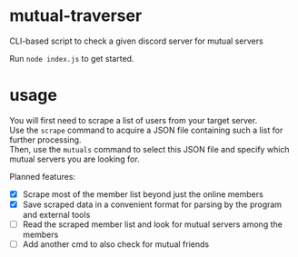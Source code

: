 # mutual-traverser
CLI-based script to check a given discord server for mutual servers  

Run `node index.js` to get started.

# usage
You will first need to scrape a list of users from your target server.  
Use the `scrape` command to acquire a JSON file containing such a list for further processing.  
Then, use the `mutuals` command to select this JSON file and specify which mutual servers you are looking for.

Planned features:
- [x] Scrape most of the member list beyond just the online members
- [x] Save scraped data in a convenient format for parsing by the program and external tools  
- [ ] Read the scraped member list and look for mutual servers among the members
- [ ] Add another cmd to also check for mutual friends